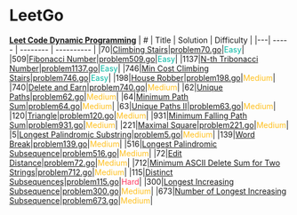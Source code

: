 # LeetGo

**[Leet Code Dynamic Programming](https://leetcode.com/studyplan/dynamic-programming/)**
| # | Title | Solution | Difficulty |
|---| ----- | -------- | ---------- |
|70|[Climbing Stairs](https://leetcode.com/problems/climbing-stairs/?envType=study-plan-v2&envId=dynamic-programming)|[problem70.go](./problems/problem70.go)|<span style="color:rgb(0 184 163);">Easy</span>|
|509|[Fibonacci Number](https://leetcode.com/problems/fibonacci-number/?envType=study-plan-v2&envId=dynamic-programming)|[problem509.go](./problems/problem509.go)|<span style="color:rgb(0 184 163);">Easy</span>|
|1137|[N-th Tribonacci Number](https://leetcode.com/problems/n-th-tribonacci-number/?envType=study-plan-v2&envId=dynamic-programming)|[problem1137.go](./problems/problem1137.go)|<span style="color:rgb(0 184 163);">Easy</span>|
|746|[Min Cost Climbing Stairs](https://leetcode.com/problems/min-cost-climbing-stairs/?envType=study-plan-v2&envId=dynamic-programming)|[problem746.go](./problems/problem746.go)|<span style="color:rgb(0 184 163);">Easy</span>|
|198|[House Robber](https://leetcode.com/problems/house-robber/?envType=study-plan-v2&envId=dynamic-programming)|[problem198.go](./problems/problem198.go)|<span style="color:rgb(255 192 30);">Medium</span>|
|740|[Delete and Earn](https://leetcode.com/problems/delete-and-earn/?envType=study-plan-v2&envId=dynamic-programming)|[problem740.go](./problems/problem740.go)|<span style="color:rgb(255 192 30);">Medium</span>|
|62|[Unique Paths](https://leetcode.com/problems/unique-paths/?envType=study-plan-v2&envId=dynamic-programming)|[problem62.go](./problems/problem62.go)|<span style="color:rgb(255 192 30);">Medium</span>|
|64|[Minimum Path Sum](https://leetcode.com/problems/minimum-path-sum/?envType=study-plan-v2&envId=dynamic-programming)|[problem64.go](./problems/problem64.go)|<span style="color:rgb(255 192 30);">Medium</span>|
|63|[Unique Paths II](https://leetcode.com/problems/unique-paths-ii/?envType=study-plan-v2&envId=dynamic-programming)|[problem63.go](./problems/problem63.go)|<span style="color:rgb(255 192 30);">Medium</span>|
|120|[Triangle](https://leetcode.com/problems/triangle/?envType=study-plan-v2&envId=dynamic-programming)|[problem120.go](./problems/problem120.go)|<span style="color:rgb(255 192 30);">Medium</span>|
|931|[Minimum Falling Path Sum](https://leetcode.com/problems/minimum-falling-path-sum/?envType=study-plan-v2&envId=dynamic-programming)|[problem931.go](./problems/problem931.go)|<span style="color:rgb(255 192 30);">Medium</span>|
|221|[Maximal Square](https://leetcode.com/problems/maximal-square/?envType=study-plan-v2&envId=dynamic-programming)|[problem221.go](./problems/problem221.go)|<span style="color:rgb(255 192 30);">Medium</span>|
|5|[Longest Palindromic Substring](https://leetcode.com/problems/longest-palindromic-substring/?envType=study-plan-v2&envId=dynamic-programming)|[problem5.go](./problems/problem5.go)|<span style="color:rgb(255 192 30);">Medium</span>|
|139|[Word Break](https://leetcode.com/problems/word-break/?envType=study-plan-v2&envId=dynamic-programming)|[problem139.go](./problems/problem139.go)|<span style="color:rgb(255 192 30);">Medium</span>|
|516|[Longest Palindromic Subsequence](https://leetcode.com/problems/longest-palindromic-subsequence/description/?envType=study-plan-v2&envId=dynamic-programming)|[problem516.go](./problems/problem516.go)|<span style="color:rgb(255 192 30);">Medium</span>|
|72|[Edit Distance](https://leetcode.com/problems/edit-distance/?envType=study-plan-v2&envId=dynamic-programming)|[problem72.go](./problems/problem72.go)|<span style="color:rgb(255 192 30);">Medium</span>|
|712|[Minimum ASCII Delete Sum for Two Strings](https://leetcode.com/problems/minimum-ascii-delete-sum-for-two-strings/?envType=study-plan-v2&envId=dynamic-programming)|[problem712.go](./problems/problem712.go)|<span style="color:rgb(255 192 30);">Medium</span>|
|115|[Distinct Subsequences](https://leetcode.com/problems/distinct-subsequences/?envType=study-plan-v2&envId=dynamic-programming)|[problem115.go](./problems/problem115.go)|<span style="color:rgb(255 55 95);">Hard</span>|
|300|[Longest Increasing Subsequence](https://leetcode.com/problems/longest-increasing-subsequence/?envType=study-plan-v2&envId=dynamic-programming)|[problem300.go](./problems/problem300.go)|<span style="color:rgb(255 192 30);">Medium</span>|
|673|[Number of Longest Increasing Subsequence](https://leetcode.com/problems/number-of-longest-increasing-subsequence/?envType=study-plan-v2&envId=dynamic-programming)|[problem673.go](./problems/problem673.go)|<span style="color:rgb(255 192 30);">Medium</span>|
